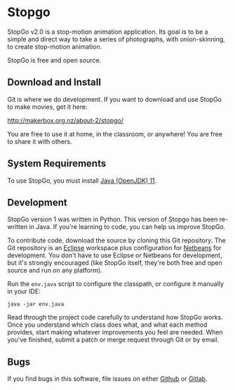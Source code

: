 # Stopgo

StopGo v2.0 is a stop-motion animation application.
Its goal is to be a simple and direct way to take a series of photographs, with onion-skinning, to create stop-motion animation.

StopGo is free and open source.

## Download and Install

Git is where we do development. If you want to download and use StopGo to make movies, get it here:

http://makerbox.org.nz/about-2/stopgo/

You are free to use it at home, in the classroom, or anywhere!
You are free to share it with others.


## System Requirements

To use StopGo, you must install [Java (OpenJDK) 11](https://adoptopenjdk.net/).

## Development 

StopGo version 1 was written in Python.
This version of Stopgo has been re-written in Java.
If you're learning to code, you can help us improve StopGo.

To contribute code, download the source by cloning this Git repository.
The Git repository is an [Eclipse](http://eclipse.org) workspace plus configuration for [Netbeans](http://netbeans.apache.org/) for development.
You don't have to use Eclipse or Netbeans for development, but it's strongly encouraged (like StopGo itself, they're both free and open source and run on any platform).

Run the ``env.java`` script to configure the classpath, or configure it manually in your IDE:

```
java -jar env.java
```

Read through the project code carefully to understand how StopGo works.
Once you understand which class does what, and what each method provides, start making whatever improvements you feel are needed.
When you've finished, submit a patch or merge request through Git or by email.

## Bugs

If you find bugs in this software, file issues on either [Github](https://github.com/MakerBox-NZ/stopgo2) or [Gitlab](https://gitlab.com/makerbox/stopgo2).

